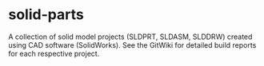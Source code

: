 # solid-parts

A collection of solid model projects (SLDPRT, SLDASM, SLDDRW) created using CAD software (SolidWorks). See the GitWiki for detailed build reports for each respective project.
